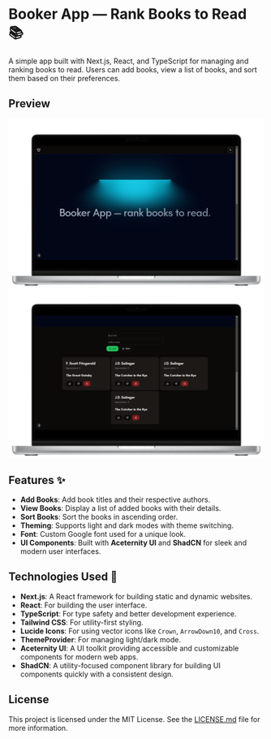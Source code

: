 # Booker App — Rank Books to Read 📚

A simple app built with Next.js, React, and TypeScript for managing and ranking books to read. Users can add books, view a list of books, and sort them based on their preferences.

## Preview

![image](public/booker(1).png)  ![image](public/booker(2).png)

## Features ✨

- **Add Books**: Add book titles and their respective authors.
- **View Books**: Display a list of added books with their details.
- **Sort Books**: Sort the books in ascending order.
- **Theming**: Supports light and dark modes with theme switching.
- **Font**: Custom Google font used for a unique look.
- **UI Components**: Built with **Aceternity UI** and **ShadCN** for sleek and modern user interfaces.

## Technologies Used 🔧

- **Next.js**: A React framework for building static and dynamic websites.
- **React**: For building the user interface.
- **TypeScript**: For type safety and better development experience.
- **Tailwind CSS**: For utility-first styling.
- **Lucide Icons**: For using vector icons like `Crown`, `ArrowDown10`, and `Cross`.
- **ThemeProvider**: For managing light/dark mode.
- **Aceternity UI**: A UI toolkit providing accessible and customizable components for modern web apps.
- **ShadCN**: A utility-focused component library for building UI components quickly with a consistent design.

## License

This project is licensed under the MIT License. See the [LICENSE.md](LICENSE.md) file for more information.

    
